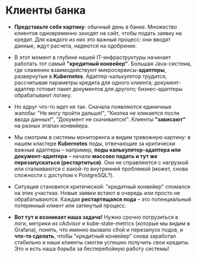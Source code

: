 # Клиенты банка

- **Представьте себе картину**: обычный день в банке. Множество клиентов одновременно заходят на сайт, чтобы подать заявку на кредит. Для каждого из них это важный процесс: они вводят данные, ждут расчета, надеются на одобрение.

- В этот момент в глубине нашей IT-инфраструктуры начинает работать тот самый **"кредитный конвейер"**. Большая Java-система, где слаженно взаимодействуют микросервисы-**адаптеры**, развернутые в **Kubernetes**. Адаптер-калькулятор трудится, рассчитывая параметры кредита для одного клиента; документ-адаптер готовит пакет документов для другого; бизнес-адаптеры обрабатывают логику.

- Но вдруг что-то идет не так. Сначала появляются единичные жалобы: "Не могу пройти дальше!", "Кнопка не кликается после ввода данных!", "Документ не скачивается!". Клиенты **"зависают"** на разных этапах конвейера.

- Мы смотрим в системы мониторинга и видим тревожную картину: в нашем кластере **Kubernetes** поды, отвечающие за критически важные адаптеры – например, **поды калькулятор-адаптера или документ-адаптера** – начали **массово падать и тут же перезапускаться (рестартиться)**. Они не справляются с нагрузкой или сталкиваются с какой-то внутренней проблемой (может, снова сложности с доступом к PostgreSQL?).

- Ситуация становится критической: "кредитный конвейер" сломался на этих участках. Новые заявки встают в очередь или просто не обрабатываются. Каждая **рестартящаяся пода** – это потенциальный потерянный клиент или затянутый процесс.

- **Вот тут и возникает наша задача!** Нужно срочно погрузиться в логи, метрики из cAdvisor и kube-state-metrics (которые мы видим в Grafana), понять, что именно вызвало сбой и перезапуск подов, и **что-то сделать**, чтобы "кредитный конвейер" снова заработал стабильно и наши клиенты смогли успешно получить свои кредиты. Это и есть наша борьба за бесперебойную работу системы!
